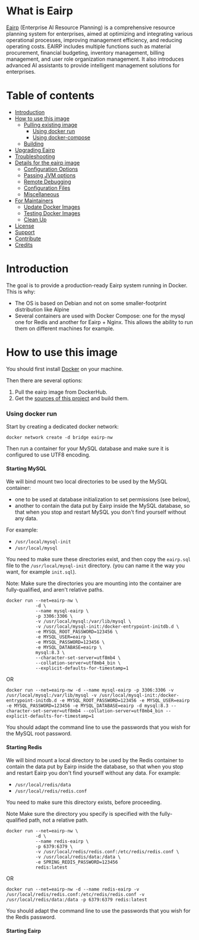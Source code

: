 # What is Eairp

[Eairp](https://github.com/wansenai/eairp) (Enterprise AI Resource Planning) is a comprehensive resource planning system for enterprises, aimed at optimizing and integrating various operational processes, improving management efficiency, and reducing operating costs. 
EAIRP includes multiple functions such as material procurement, financial budgeting, inventory management, billing management, and user role organization management. 
It also introduces advanced AI assistants to provide intelligent management solutions for enterprises.

# Table of contents
- [Introduction](#introduction)
- [How to use this image](#how-to-use-this-image)
    -	[Pulling existing image](#pulling-an-existing-image)
        -	[Using docker run](#using-docker-run)
        -	[Using docker-compose](#using-docker-compose)
    -	[Building](#building)
- [Upgrading Eairp](#upgrading-eairp)
- [Troubleshooting](#troubleshooting)
- [Details for the eairp image](#details-for-the-eairp-image)
    -	[Configuration Options](#configuration-options)
    -	[Passing JVM options](#passing-jvm-options)
    -	[Remote Debugging](#remote-debugging)
    -	[Configuration Files](#configuration-files)
    -	[Miscellaneous](#miscellaneous)
- [For Maintainers](#for-maintainers)
    -	[Update Docker Images](#update-docker-images)
    -	[Testing Docker Images](#testing-docker-images)
    -	[Clean Up](#clean-up)
- [License](#license)
- [Support](#support)
- [Contribute](#contribute)
- [Credits](#credits)

# Introduction

The goal is to provide a production-ready Eairp system running in Docker. This is why:

-	The OS is based on Debian and not on some smaller-footprint distribution like Alpine
-	Several containers are used with Docker Compose: one for the mysql one for Redis and another for Eairp + Nginx. This allows the ability to run them on different machines for example.

# How to use this image

You should first install [Docker](https://www.docker.com/) on your machine.

Then there are several options:

1.	Pull the eairp image from DockerHub.
2.	Get the [sources of this project](https://github.com/wansenai/eairp) and build them.

### Using docker run

Start by creating a dedicated docker network:

```console
docker network create -d bridge eairp-nw
```

Then run a container for your MySQL database and make sure it is configured to use UTF8 encoding.

#### Starting MySQL

We will bind mount two local directories to be used by the MySQL container:
-	one to be used at database initialization to set permissions (see below), 
-	another to contain the data put by Eairp inside the MySQL database, so that when you stop and restart MySQL you don't find yourself without any data.

For example:
-	`/usr/local/mysql-init`
-	`/usr/local/mysql`

You need to make sure these directories exist, and then copy the `eairp.sql` file to the `/usr/local/mysql-init` directory. (you can name it the way you want, for example `init.sql`).

Note: Make sure the directories you are mounting into the container are fully-qualified, and aren't relative paths.

```console
docker run --net=eairp-nw \
           -d \
           --name mysql-eairp \
           -p 3306:3306 \
           -v /usr/local/mysql:/var/lib/mysql \
           -v /usr/local/mysql-init:/docker-entrypoint-initdb.d \
           -e MYSQL_ROOT_PASSWORD=123456 \
           -e MYSQL_USER=eairp \
           -e MYSQL_PASSWORD=123456 \
           -e MYSQL_DATABASE=eairp \
           mysql:8.3 \
           --character-set-server=utf8mb4 \
           --collation-server=utf8mb4_bin \
           --explicit-defaults-for-timestamp=1
```
OR
```console
docker run --net=eairp-nw -d --name mysql-eairp -p 3306:3306 -v /usr/local/mysql:/var/lib/mysql -v /usr/local/mysql-init:/docker-entrypoint-initdb.d -e MYSQL_ROOT_PASSWORD=123456 -e MYSQL_USER=eairp -e MYSQL_PASSWORD=123456 -e MYSQL_DATABASE=eairp -d mysql:8.3 --character-set-server=utf8mb4 --collation-server=utf8mb4_bin --explicit-defaults-for-timestamp=1
```

You should adapt the command line to use the passwords that you wish for the MySQL root password.

#### Starting Redis

We will bind mount a local directory to be used by the Redis container to contain the data put by Eairp inside the database, so that when you stop and restart Eairp you don't find yourself without any data.  For example:

-	`/usr/local/redis/data`
-	`/usr/local/redis/redis.conf`

You need to make sure this directory exists, before proceeding.

Note Make sure the directory you specify is specified with the fully-qualified path, not a relative path.

```console
docker run --net=eairp-nw \
           -d \
           --name redis-eairp \
           -p 6379:6379 \
           -v /usr/local/redis/redis.conf:/etc/redis/redis.conf \
           -v /usr/local/redis/data:/data \
           -e SPRING_REDIS_PASSWORD=123456
           redis:latest
```
OR
```console
docker run --net=eairp-nw -d --name redis-eairp -v /usr/local/redis/redis.conf:/etc/redis/redis.conf -v /usr/local/redis/data:/data -p 6379:6379 redis:latest
```

You should adapt the command line to use the passwords that you wish for the Redis password.

#### Starting Eairp
